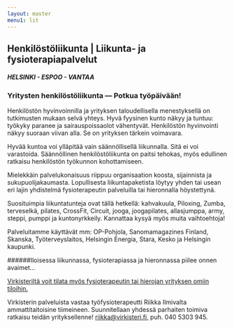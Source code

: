 ```yaml
---
layout: master
menu1: lit
---
```

## Henkilöstöliikunta | Liikunta- ja fysioterapiapalvelut
##### HELSINKI - ESPOO - VANTAA
### Yritysten henkilöstöliikunta  &mdash; Potkua työpäivään!
Henkilöstön hyvinvoinnilla ja yrityksen taloudellisella menestyksellä on tutkimusten mukaan selvä yhteys. Hyvä fyysinen kunto näkyy ja tuntuu: työkyky paranee ja sairauspoissaolot vähentyvät. Henkilöstön hyvinvointi näkyy suoraan viivan alla. Se on yrityksen tärkein voimavara.

Hyvää kuntoa voi ylläpitää vain säännöllisellä liikunnalla. Sitä ei voi varastoida. Säännöllinen henkilöstöliikunta on paitsi tehokas, myös edullinen ratkaisu henkilöstön työkunnon kohottamiseen.

Mielekkäin palvelukonaisuus riippuu organisaation koosta, sijainnista ja sukupuolijakaumasta. Lopullisesta liikuntapaketista löytyy yhden tai usean eri lajin yhdistelmä fysioterapeutin palveluilla tai hieronnalla höystettynä. 

Suosituimpia liikuntatunteja ovat tällä hetkellä: kahvakuula, Piloxing, Zumba, terveselkä, pilates, CrossFit, Circuit, jooga, joogapilates, allasjumppa, army, steppi, pumppi ja kuntonyrkkeily. Kannattaa kysyä myös muita vaihtoehtoja!

Palveluitamme käyttävät mm:
OP-Pohjola, Sanomamagazines Finland, Skanska,
Työterveyslaitos, Helsingin Energia, Stara, Kesko ja Helsingin kaupunki.

######Iloisessa liikunnassa, fysioterapiassa ja hieronnassa piilee onnen avaimet...

[Virkisteriltä voit tilata myös fysioterapeutin tai hierojan yrityksen omiin tiloihin.](fysioterapia.html)

Virkisterin palveluista vastaa työfysioterapeutti Riikka Ilmivalta ammattitaitoisine tiimeineen. Suunnitellaan yhdessä parhaiten toimiva ratkaisu teidän yrityksellenne! [riikka@virkisteri.fi](mailto:riikka@virkisteri.fi), puh. 040 5303 945.
